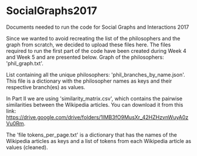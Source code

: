 # SocialGraphs2017
Documents needed to run the code for Social Graphs and Interactions 2017

Since we wanted to avoid recreating the list of the philosophers and the graph from scratch, we decided to upload these files here.
The files required to run the first part of the code have been created during Week 4 and Week 5 and are presented below.
Graph of the philosophers: 'phil_graph.txt'.

List containing all the unique philosophers: 'phil_branches_by_name.json'. 
This file is a dictionary with the philosopher names as keys and their respective branch(es) as values.

In Part II we are using 'similarity_matrix.csv', which contains the pairwise similarities between the Wikipedia articles.
You can download it from this link: https://drive.google.com/drive/folders/1lMB3fO9MusXr_42HZHzvnWuyA0zVu0Rm.

The 'file tokens_per_page.txt' is a dictionary that has the names of the Wikipedia articles as keys and a list of tokens from each Wikipedia article as values (cleaned).
